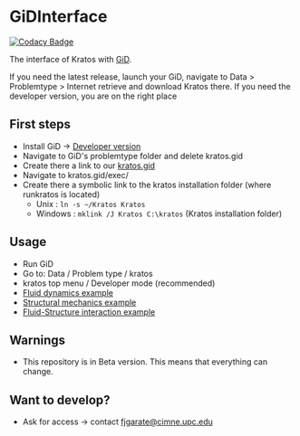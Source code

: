 # GiDInterface

[![Codacy Badge](https://api.codacy.com/project/badge/Grade/07a116949d2a437eb99b1423a18ecdb6)](https://app.codacy.com/app/jginternational/GiDInterface?utm_source=github.com&utm_medium=referral&utm_content=KratosMultiphysics/GiDInterface&utm_campaign=badger)

The interface of Kratos with [GiD](http://www.gidhome.com). 

If you need the latest release, launch your GiD, navigate to Data > Problemtype > Internet retrieve and download Kratos there. If you need the developer version, you are on the right place

## First steps
* Install GiD -> [Developer version](http://www.gidhome.com/download/developer-versions)
* Navigate to GiD's problemtype folder and delete kratos.gid
* Create there a link to our [kratos.gid](./kratos.gid/)
* Navigate to kratos.gid/exec/
* Create there a symbolic link to the kratos installation folder (where runkratos is located)
  * Unix : `ln -s ~/Kratos Kratos`
  * Windows : `mklink /J Kratos C:\kratos` (Kratos installation folder)

## Usage
* Run GiD
* Go to: Data / Problem type / kratos
* kratos top menu / Developer mode (recommended)
* [Fluid dynamics example](https://github.com/KratosMultiphysics/Kratos/wiki/Running-an-example-from-GiD#3-set-a-fluid-dynamics-problem)
* [Structural mechanics example](https://github.com/KratosMultiphysics/Kratos/wiki/Running-an-example-from-GiD#4-set-a-structural-mechanics-problem)
* [Fluid-Structure interaction example](https://github.com/KratosMultiphysics/Kratos/wiki/Running-an-example-from-GiD#5-set-a-fluid-structure-interaction-problem)

## Warnings
* This repository is in Beta version. This means that everything can change.

## Want to develop?
* Ask for access -> contact fjgarate@cimne.upc.edu

